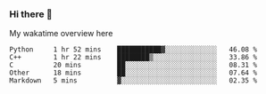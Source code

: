 ### Hi there 👋

<!--
**Jassy930/Jassy930** is a ✨ _special_ ✨ repository because its `README.md` (this file) appears on your GitHub profile.

Here are some ideas to get you started:

- 🔭 I’m currently working on ...
- 🌱 I’m currently learning ...
- 👯 I’m looking to collaborate on ...
- 🤔 I’m looking for help with ...
- 💬 Ask me about ...
- 📫 How to reach me: ...
- 😄 Pronouns: ...
- ⚡ Fun fact: ...
-->

My wakatime overview here
<!--START_SECTION:waka-->
```text
Python     1 hr 52 mins    ███████████▓░░░░░░░░░░░░░   46.08 % 
C++        1 hr 22 mins    ████████▒░░░░░░░░░░░░░░░░   33.86 % 
C          20 mins         ██░░░░░░░░░░░░░░░░░░░░░░░   08.31 % 
Other      18 mins         ██░░░░░░░░░░░░░░░░░░░░░░░   07.64 % 
Markdown   5 mins          ▓░░░░░░░░░░░░░░░░░░░░░░░░   02.35 % 
```
<!--END_SECTION:waka-->
